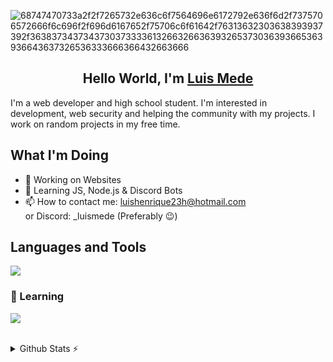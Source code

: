 
![68747470733a2f2f7265732e636c6f7564696e6172792e636f6d2f7375706572666f6c696f2f696d6167652f75706c6f61642f76313632303638393937392f3638373437343730373333613266326636393265373036393665363936643637326536333666366432663666](https://github.com/user-attachments/assets/78ad8063-9916-4be3-8f31-5cef5287a775)

<h2 align="center">Hello World, I'm <a href="https://github.com/luismede">Luis Mede</a></h2>
I'm a web developer and high school student. I'm interested in development, web security and helping the community with my projects. I work on random projects in my free time.

## What I'm Doing

- 🔭 Working on Websites
- 🌱 Learning JS, Node.js & Discord Bots
- 📫 How to contact me: luishenrique23h@hotmail.com \
or Discord: _luismede (Preferably 😉)

## Languages and Tools

<p align="left"> <a href="https://github.com/luismede"><img src="https://skillicons.dev/icons?i=vscode,windows,git,firebase,css,html,js,nodejs"> </a> </p>

### 🌱 Learning
<p align="left"> <a href="https://github.com/luismede"><img src="https://skillicons.dev/icons?i=js,bots,nodejs"> </a> </p>

</br>

<details>
  <summary>Github Stats ⚡</summary></br>
  
  <a href="#">![luismede GitHub stats](https://github-readme-stats.vercel.app/api?username=luismede&show_icons=true&theme=default)</a>
</details>
